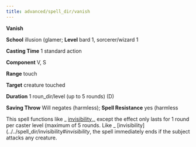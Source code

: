 ```yaml
---
title: advanced/spell_dir/vanish
---
```

 **Vanish**

**School** illusion (glamer; **Level** bard 1, sorcerer/wizard 1

**Casting Time** 1 standard action

**Component** V, S

**Range** touch

**Target** creature touched

**Duration** 1 roun_dir/level (up to 5 rounds) (D)

**Saving Throw** Will negates (harmless); **Spell Resistance** yes (harmless

This spell functions like _ [invisibility](../../spell_dir/invisibility#_invisibility),_ except the effect only lasts for 1 round per caster level (maximum of 5 rounds. Like _ [invisibility](../../spell_dir/invisibility#_invisibility_, the spell immediately ends if the subject attacks any creature.

